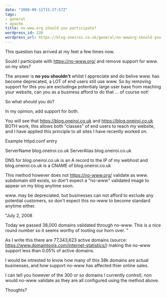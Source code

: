 ```yaml
---
date: "2008-09-11T15:27:57Z"
tags:
- general
- apache
title: no-www.org should you participate?
wordpress_id: 220
wordpress_url: https://blog.oneiroi.co.uk/general/no-wwworg-should-you-participate
---
```

This question has arrived at my feet a few times now.

Sould I participate with https://no-www.org/ and remove support for www. on my sites?

The answer is <b>no you shouldn't</b> whilst I appreciate and do belive www. has become deprecated, a LOT of end users still use www. So by removing support for this you are excludinga potentialy large user base from reaching your website, can you as a business afford to do that ... of course not!

So what _should_ you do?

In my opinion, add support for both.

You will see that https://blog.oneiroi.co.uk and https://blog.oneiroi.co.uk BOTH work, this allows both "classes" of end users to reach my website, and I have applied this principle to all sites I have recently worked on.

Example httpd.conf entry

ServerName blog.oneiroi.co.uk
ServerAlias blog.oneiroi.co.uk

DNS for blog.oneiroi.co.uk is an A record to the IP of my webhost and blog.oneiroi.co.uk is a CNAME of blog.oneiroi.co.uk

This method however does not https://no-www.org/ validate as www. subdomain still exists, so don't expect a "no-www" validated image to appear on my blog anytime soon.

www. may be depreciated, but businesses can not afford to exclude any potential customers, so don't expect this no-www to become standard anytime either.

"July 2, 2008

Today we passed 38,000 domains validated through no-www. This is a nice round number so it seems worthy of tooting our horn over. "

As I write this there are 77,343,623 active domains (source: <a href="https://www.domaintools.com/internet-statistics/">https://www.domaintools.com/internet-statistics/</a>) making the no-www support less than 0.05% of active domains.

I would be intrested to know how many of this 38k domains are actual businesses, and how support no-www has affected thier online sales.

I can tell you however of the 300 or so domains I currently controll, non would no-www validate as they are all configured using the method above.

Thoughts?

